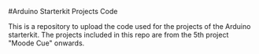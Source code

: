 #Arduino Starterkit Projects Code

This is a repository to upload the code used for the projects of the Arduino starterkit.
The projects included in this repo are from the 5th project "Moode Cue" onwards.
